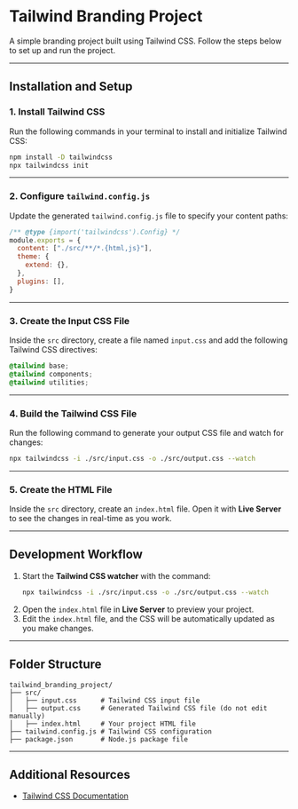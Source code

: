 # Tailwind Branding Project

A simple branding project built using Tailwind CSS. Follow the steps below to set up and run the project.

---

## Installation and Setup

### 1. Install Tailwind CSS
Run the following commands in your terminal to install and initialize Tailwind CSS:

```bash
npm install -D tailwindcss
npx tailwindcss init
```

---

### 2. Configure `tailwind.config.js`

Update the generated `tailwind.config.js` file to specify your content paths:

```javascript
/** @type {import('tailwindcss').Config} */
module.exports = {
  content: ["./src/**/*.{html,js}"],
  theme: {
    extend: {},
  },
  plugins: [],
}
```

---

### 3. Create the Input CSS File

Inside the `src` directory, create a file named `input.css` and add the following Tailwind CSS directives:

```css
@tailwind base;
@tailwind components;
@tailwind utilities;
```

---

### 4. Build the Tailwind CSS File

Run the following command to generate your output CSS file and watch for changes:

```bash
npx tailwindcss -i ./src/input.css -o ./src/output.css --watch
```

---

### 5. Create the HTML File

Inside the `src` directory, create an `index.html` file. Open it with **Live Server** to see the changes in real-time as you work.

---

## Development Workflow

1. Start the **Tailwind CSS watcher** with the command:
   ```bash
   npx tailwindcss -i ./src/input.css -o ./src/output.css --watch
   ```
2. Open the `index.html` file in **Live Server** to preview your project.
3. Edit the `index.html` file, and the CSS will be automatically updated as you make changes.

---

## Folder Structure

```plaintext
tailwind_branding_project/
├── src/
│   ├── input.css      # Tailwind CSS input file
│   ├── output.css     # Generated Tailwind CSS file (do not edit manually)
│   ├── index.html     # Your project HTML file
├── tailwind.config.js # Tailwind CSS configuration
├── package.json       # Node.js package file
```

---

## Additional Resources

- [Tailwind CSS Documentation](https://tailwindcss.com/docs)

  
